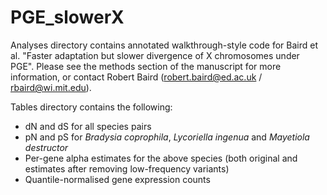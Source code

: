# PGE_slowerX

Analyses directory contains annotated walkthrough-style code for Baird et al. "Faster adaptation but slower divergence of X chromosomes under PGE". Please see the methods section of the manuscript for more information, or contact Robert Baird (robert.baird@ed.ac.uk / rbaird@wi.mit.edu).

Tables directory contains the following:
- dN and dS for all species pairs
- pN and pS for _Bradysia coprophila_, _Lycoriella ingenua_ and _Mayetiola destructor_
- Per-gene alpha estimates for the above species (both original and estimates after removing low-frequency variants)
- Quantile-normalised gene expression counts
